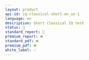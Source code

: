 ```yaml
---
layout: product
api-id: iq-classical-short-en_us-1
language: en
description: Short classical IQ test
status: 🚧
standard_report: 🚧
premium_report: ❌
standard_pdf: ❌
premium_pdf: ❌
white_label: ✅
---
```

